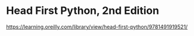 # Head First Python, 2nd Edition
https://learning.oreilly.com/library/view/head-first-python/9781491919521/
